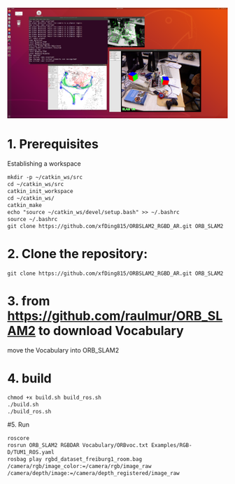 ![](https://github.com/xfDing815/ORBSLAM2_RGBD_AR/blob/main/images/RGBD_AR.png)

# 1. Prerequisites

Establishing a workspace
```
mkdir -p ~/catkin_ws/src
cd ~/catkin_ws/src
catkin_init_workspace
cd ~/catkin_ws/
catkin_make
echo "source ~/catkin_ws/devel/setup.bash" >> ~/.bashrc
source ~/.bashrc
git clone https://github.com/xfDing815/ORBSLAM2_RGBD_AR.git ORB_SLAM2
```
# 2. Clone the repository:
```
git clone https://github.com/xfDing815/ORBSLAM2_RGBD_AR.git ORB_SLAM2
```

# 3. from https://github.com/raulmur/ORB_SLAM2 to download Vocabulary
move the Vocabulary into ORB_SLAM2

# 4. build
```
chmod +x build.sh build_ros.sh
./build.sh
./build_ros.sh
```

#5. Run
```
roscore
rosrun ORB_SLAM2 RGBDAR Vocabulary/ORBvoc.txt Examples/RGB-D/TUM1_ROS.yaml
rosbag play rgbd_dataset_freiburg1_room.bag /camera/rgb/image_color:=/camera/rgb/image_raw /camera/depth/image:=/camera/depth_registered/image_raw

```

